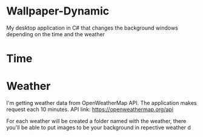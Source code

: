 # Wallpaper-Dynamic
My desktop application in C# that changes the background windows depending on the time and the weather

# Time


# Weather
I'm getting weather data from OpenWeatherMap API. The application makes request each 10 minutes.
API link: https://openweathermap.org/api

For each weather will be created a folder named with the weather, there you'll be able to put images to be your background in repective weather
d
